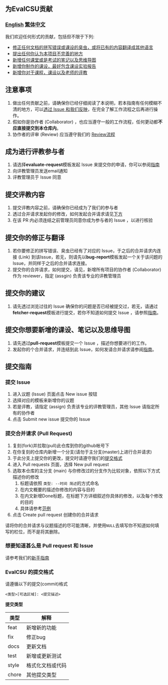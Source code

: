 ## 为EvalCSU贡献
### [English](CONTRIBUTION.md) [繁体中文](CONTRIBUTION_zh_tradition.md)

我们欢迎任何形式的贡献，包括但不限于下列:

- [修正任何文档的拼写错误或课设的臭虫，或将已有的内容翻译成其他语言](#fix)
- [提出任何你认为本项目不完善的地方](#suggest)
- [新增任何课堂或是考试的笔记以及思维导图](#new)
- [新增你制作的课设，最好包含课设实验报告](#new)
- [新增你对于课程，课设以及老师的评教](#eval)

## 注意事项

1. 做出任何贡献之前，请确保你已经仔细阅读了本说明，若本指南有任何模糊不清的地方，可以[透过 Issue 和我们反映](#suggest)，在完全了解工作流程之后再进行操作。
2. 假如你是协作者 (Collaborator) ，也应当遵守一般的工作流程，任何更动都**不应直接提交到本仓库内**。
3. 协作者的评审 (Review) 应当遵守我们的 [Review流程]()


## <a name="eval"></a>成为进行评教参与者
1. 请选择**evaluate-request**模板发起 Issue 来提交你的申请，你可以参阅[指南](#issue)
2. 向评教管理员发送email通知
3. 评教管理员于 Issue 同意

## 提交评教内容
1. 提交评教内容之前，请确保你已经成为了我们的参与者
2. 透过合并请求发起你的修改，如何发起合并请求请见[下方](#28-)
3. 在该 PR 内必须连结之前管理员同意你成为参与者的 Issue ，以进行核验

## <a name="fix"></a>提交你的修正与翻译
 
1. 若你要修正的拼写错误、臭虫已经有了对应的 Issue，于之后的合并请求内连接 (Link) 到该Issue，若无，则请先以**bug-report**模板发起一个关于该问题的Issue，并同样于之后的合并请求连接。
2. 提交你的合并请求，如何提交，请见，新增所有项目的协作者 (Collaborator) 作为 reviewer，指定 (assgin) 负责该专业的评教管理员

## <a name="suggest"></a>提交你的建议

1. 请先透过浏览过往的 Issue 确保你的问题是否已经被提交过，若无，请通过**fetcher-request**模板进行提交，若你不知道如何提交 Issue ，请参照[指南](#issue)。

## <a name="new"></a>提交你想要新增的课设、笔记以及思维导图

1. 请先透过**pull-request**模板提交一个 Issue ，描述你想要进行的工作。
2. 发起你的个合并请求，并连结到此 Issue，如何发请合并请求请参阅[指南](#pr)。

## 提交指南

### <a name="issue"></a> 提交 Issue

1. 进入议题 (Issue) 页面点击 New issue 按钮
2. 选择对应的模板来新增你的议题
3. 若是评教，请指定 (assign) 负责该专业的评教管理员，其他 Issue 请指定所有的协作者
4. 点击 Submit new issue 提交你的 Issue

### <a name="pr"></a> 提交合并请求 (Pull Request)

1. 复刻(fork)并拉取(pull)此仓库到你的github帐号下
2. 在你复刻的仓库内新增一个分支(请勿于主分支(master)上进行合并请求)
3. 于此分支上提交你的更改，提交时请遵守我们的[提交格式](#format)
4. 进入 Pull requests 页面，选择 New pull request
5. 选取本仓库的主分支 (main) 与你修改过的分支作为比较对象，依照以下方式描述你的修改
   1. 标题请依照 ```类型: --时间 简述```的方式命名
   2. 在内文概要的描述你修改的内容与目的
   3. 在内文新增Done标题，在标题下方详细叙述你具体的修改，以及每个修改的目的
   4. 具体请参考[范例](https://github.com/Jacob953/evalcsu/pull/3)
6. 点击 Create pull request 创建你的合并请求

请将你的合并请求与议题描述的尽可能清晰，并使用`NULL`去填写你不知道如何填写的栏位，而不是将其删除。

### 想要知道甚么是 Pull request 和 Issue
请参考我们的[新手指南](NOOBGUIDE.md)

### <a name="format"></a> EvalCSU 的提交格式

请遵循以下的提交(commit)格式

```
<类型>[可选区域]: <提交描述>
```

**提交类型**

  <table margin="center">
    <thead>
        <tr>
            <th>类型</th>
          	<th>解释</th>
        </tr>
    </thead>
    <tbody>
        <tr>
            <td>feat</td>
            <td>新增新的功能</td>
        </tr>
      	<tr>
            <td>fix</td>
            <td>修正bug</td>
     		</tr>
     	 	<tr>
            <td>docs</td>
            <td>更新文档</td>
      	</tr>
      	<tr>
            <td>test</td>
            <td>新增或更新测试</td>
      	</tr>
      	<tr>
            <td>style</td>
            <td>格式化文档或代码</td>
      	</tr>
      	<tr>
            <td>chore</td>
            <td>其他提交类型</td>
      	</tr>
    </tbody>
  </table>
</div>

